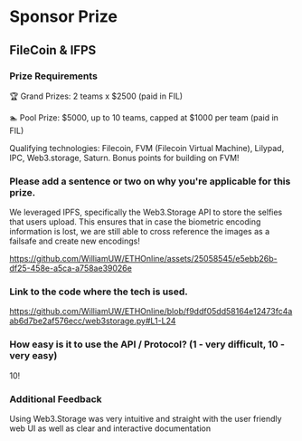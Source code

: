 # Sponsor Prize

## FileCoin & IFPS

### Prize Requirements

🏆 Grand Prizes: 2 teams x $2500 (paid in FIL)

🏊 Pool Prize: $5000, up to 10 teams, capped at $1000 per team (paid in FIL)

Qualifying technologies: Filecoin, FVM (Filecoin Virtual Machine), Lilypad, IPC, Web3.storage, Saturn. Bonus points for building on FVM!

### Please add a sentence or two on why you're applicable for this prize.

We leveraged IPFS, specifically the Web3.Storage API to store the selfies that users upload. This ensures that in case the biometric encoding information is lost, we are still able to cross reference the images as a failsafe and create new encodings! 



https://github.com/WilliamUW/ETHOnline/assets/25058545/e5ebb26b-df25-458e-a5ca-a758ae39026e



### Link to the code where the tech is used.

https://github.com/WilliamUW/ETHOnline/blob/f9ddf05dd58164e12473fc4aab6d7be2af576ecc/web3storage.py#L1-L24

### How easy is it to use the API / Protocol? (1 - very difficult, 10 - very easy)

10!

### Additional Feedback

Using Web3.Storage was very intuitive and straight with the user friendly web UI as well as clear and interactive documentation

